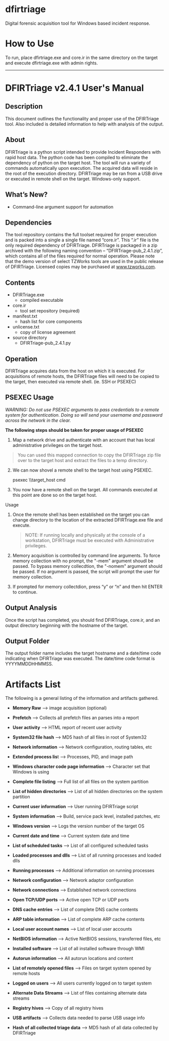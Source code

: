 # **dfirtriage**
Digital forensic acquisition tool for Windows based incident response.

How to Use
=
To run, place dfirtriage.exe and core.ir in the same directory on the target and execute dfirtriage.exe with admin rights. 

***************************************************************************************

**DFIRTriage v2.4.1 User's Manual**
=

Description
-----------

This document outlines the functionality and proper use of the DFIRTriage tool. Also included is detailed information to help with analysis of the output.  

About
-----

DFIRTriage is a python script intended to provide Incident Responders with rapid host data. The python code has been compiled to eliminate the dependency of python on the target host. The tool will run a variety of commands automatically upon execution. The acquired data will reside in the root of the execution directory. DFIRTriage may be ran from a USB drive or executed in remote shell on the target. Windows-only support. 

What’s New?
-----------

 * Command-line argument support for automation

Dependencies
-
The tool repository contains the full toolset required for proper execution and is packed into a single a single file named “core.ir”. This “.ir” file is the only required dependency of DFIRTriage. DFIRTriage is packaged in a zip archived with the following naming convention – “DFIRTriage-pub_2.4.1.zip”, which contains all of the files required for normal operation.  Please note that the demo version of select TZWorks tools are used in the public release of DFIRTriage. Licensed copies may be purchased at www.tzworks.com. 

Contents
-
 * DFIRTriage.exe 
   - compiled executable
 * core.ir
   - tool set repository (required)
 * manifest.txt
   - hash list for core components
 * unlicense.txt
   - copy of license agreement
 * source directory
   - DFIRTriage-pub_2.4.1.py

Operation
-
DFIRTriage acquires data from the host on which it is executed. For acquisitions of remote hosts, the DFIRTriage files will need to be copied to the target, then executed via remote shell. (ie. SSH or PSEXEC)  

PSEXEC Usage
-
*WARNING: Do not use PSEXEC arguments to pass credentials to a remote system for authentication. Doing so will send your username and password across the network in the clear.*  

**The following steps should be taken for proper usage of PSEXEC** 

 1. Map a network drive and authenticate with an account that has local administrative privileges on the target host.
> You can used this mapped connection to copy the DFIRTriage zip file
> over to the target host and extract the files to a temp directory.

 2. We can now shovel a remote shell to the target host using PSEXEC.

    psexec \\\\target_host cmd

 3. You now have a remote shell on the target. All commands executed at this point are done so on the target host. 


Usage

 1. Once the remote shell has been established on the target you can change directory to the location of the extracted DFIRTriage.exe file and execute. 

    > NOTE: If running locally and physically at the console of a workstation, DFIRTriage must be executed with Administrative
    > privileges.

2. Memory acquisition is controlled by command line arguments. To force memory collection with no prompt, the "-mem" argument shoudl be passed. To bypass memory collecdtion, the "-nomem" argument should be passed. If no argument is passed, the script will prompt the user for memory collection.

3. If prompted for memory collectdion, press “y” or “n” and then hit ENTER to continue. 

Output Analysis
-
Once the script has completed, you should find DFIRTriage, core.ir, and an output directory beginning with the hostname of the target.  

Output Folder
-
The output folder name includes the target hostname and a date/time code indicating when DFIRTriage was executed.  The date/time code format is YYYYMMDDHHMMSS.    

Artifacts List
=
The following is a general listing of the information and artifacts gathered.  

* **Memory Raw** --> image acquisition (optional) 

* **Prefetch** --> Collects all prefetch files an parses into a report 

* **User activity** --> HTML report of recent user activity 

* **System32 file hash** --> MD5 hash of all files in root of System32 

* **Network information** --> Network configuration, routing tables, etc 

* **Extended process lis**t --> Processes, PID, and image path 

* **Windows character code page information** --> Character set that Windows is using 

* **Complete file listing** --> Full list of all files on the system partition 

* **List of hidden directories** --> List of all hidden directories on the system partition 

* **Current user information** --> User running DFIRTriage script 

* **System information** --> Build, service pack level, installed patches, etc 

* **Windows version** --> Logs the version number of the target OS 

* **Current date and time** --> Current system date and time 

* **List of scheduled tasks** --> List of all configured scheduled tasks 

* **Loaded processes and dlls** --> List of all running processes and loaded dlls 

* **Running processes** --> Additional information on running processes 

* **Network configuration** --> Network adaptor configuration 

* **Network connections** --> Established network connections 

* **Open TCP/UDP ports** --> Active open TCP or UDP ports 

* **DNS cache entries** --> List of complete DNS cache contents 

* **ARP table information** --> List of complete ARP cache contents 

* **Local user account names** --> List of local user accounts 

* **NetBIOS information** --> Active NetBIOS sessions, transferred files, etc 

* **Installed software** --> List of all installed software through WMI 

* **Autorun information** --> All autorun locations and content 

* **List of remotely opened files** --> Files on target system opened by remote hosts 

* **Logged on users** --> All users currently logged on to target system 

* **Alternate Data Streams** --> List of files containing alternate data streams 

* **Registry hives** --> Copy of all registry hives 

* **USB artifacts** --> Collects data needed to parse USB usage info 

* **Hash of all collected triage data** --> MD5 hash of all data collected by DFIRTriage 

